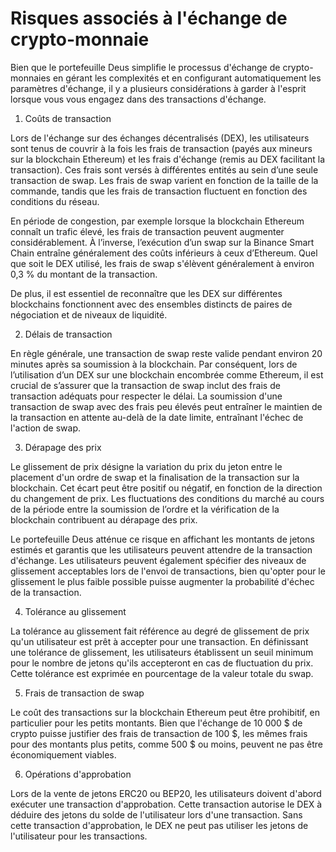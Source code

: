 # Risques associés à l'échange de crypto-monnaie

Bien que le portefeuille Deus simplifie le processus d'échange de crypto-monnaies en gérant les complexités et en configurant automatiquement les paramètres d'échange, il y a plusieurs considérations à garder à l'esprit lorsque vous vous engagez dans des transactions d'échange.

1. Coûts de transaction

Lors de l'échange sur des échanges décentralisés (DEX), les utilisateurs sont tenus de couvrir à la fois les frais de transaction (payés aux mineurs sur la blockchain Ethereum) et les frais d'échange (remis au DEX facilitant la transaction). Ces frais sont versés à différentes entités au sein d’une seule transaction de swap. Les frais de swap varient en fonction de la taille de la commande, tandis que les frais de transaction fluctuent en fonction des conditions du réseau.

En période de congestion, par exemple lorsque la blockchain Ethereum connaît un trafic élevé, les frais de transaction peuvent augmenter considérablement. À l’inverse, l’exécution d’un swap sur la Binance Smart Chain entraîne généralement des coûts inférieurs à ceux d’Ethereum. Quel que soit le DEX utilisé, les frais de swap s'élèvent généralement à environ 0,3 % du montant de la transaction.

De plus, il est essentiel de reconnaître que les DEX sur différentes blockchains fonctionnent avec des ensembles distincts de paires de négociation et de niveaux de liquidité.

2. Délais de transaction

En règle générale, une transaction de swap reste valide pendant environ 20 minutes après sa soumission à la blockchain. Par conséquent, lors de l’utilisation d’un DEX sur une blockchain encombrée comme Ethereum, il est crucial de s’assurer que la transaction de swap inclut des frais de transaction adéquats pour respecter le délai. La soumission d'une transaction de swap avec des frais peu élevés peut entraîner le maintien de la transaction en attente au-delà de la date limite, entraînant l'échec de l'action de swap.

3. Dérapage des prix

Le glissement de prix désigne la variation du prix du jeton entre le placement d'un ordre de swap et la finalisation de la transaction sur la blockchain. Cet écart peut être positif ou négatif, en fonction de la direction du changement de prix. Les fluctuations des conditions du marché au cours de la période entre la soumission de l’ordre et la vérification de la blockchain contribuent au dérapage des prix.

Le portefeuille Deus atténue ce risque en affichant les montants de jetons estimés et garantis que les utilisateurs peuvent attendre de la transaction d'échange. Les utilisateurs peuvent également spécifier des niveaux de glissement acceptables lors de l'envoi de transactions, bien qu'opter pour le glissement le plus faible possible puisse augmenter la probabilité d'échec de la transaction.

4. Tolérance au glissement

La tolérance au glissement fait référence au degré de glissement de prix qu'un utilisateur est prêt à accepter pour une transaction. En définissant une tolérance de glissement, les utilisateurs établissent un seuil minimum pour le nombre de jetons qu'ils accepteront en cas de fluctuation du prix. Cette tolérance est exprimée en pourcentage de la valeur totale du swap.

5. Frais de transaction de swap

Le coût des transactions sur la blockchain Ethereum peut être prohibitif, en particulier pour les petits montants. Bien que l'échange de 10 000 $ de crypto puisse justifier des frais de transaction de 100 $, les mêmes frais pour des montants plus petits, comme 500 $ ou moins, peuvent ne pas être économiquement viables.

6. Opérations d'approbation

Lors de la vente de jetons ERC20 ou BEP20, les utilisateurs doivent d'abord exécuter une transaction d'approbation. Cette transaction autorise le DEX à déduire des jetons du solde de l'utilisateur lors d'une transaction. Sans cette transaction d'approbation, le DEX ne peut pas utiliser les jetons de l'utilisateur pour les transactions.